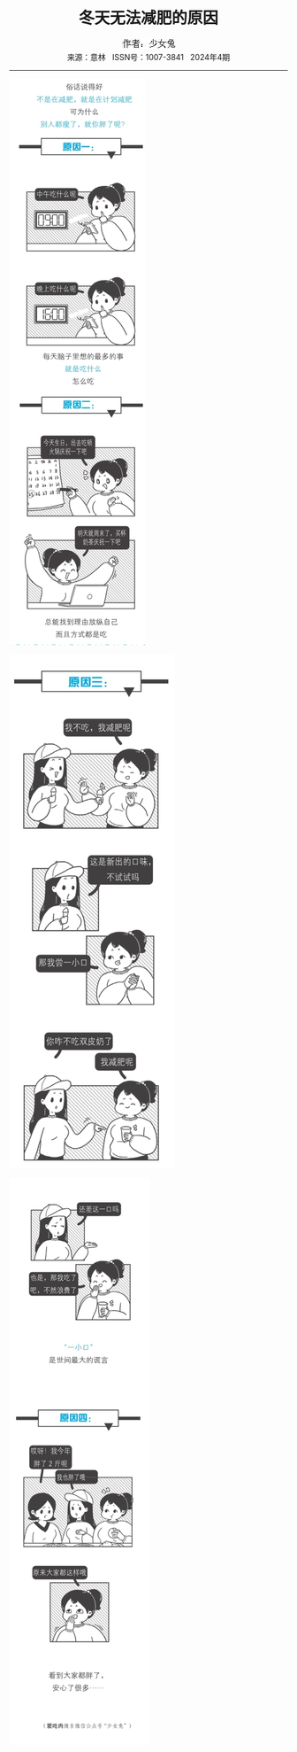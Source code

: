 # <center>冬天无法减肥的原因</center> 

<div align=center><img src="https://raw.githubusercontent.com/leaguecn/magazines/main/img_authors/%25d7%25f7%25d5%25df%25a3%25ba%25c9%25d9%25c5%25ae%25cd%25c3.jpg"></div> 

<center>来源：意林   ISSN号：1007-3841   2024年4期</center> 


* * *


![](https://raw.githubusercontent.com/leaguecn/magazines/main/img/yili20240469-1-l.jpg)

![](https://raw.githubusercontent.com/leaguecn/magazines/main/img/yili20240469-2-l.jpg)

![](https://raw.githubusercontent.com/leaguecn/magazines/main/img/yili20240469-3-l.jpg)